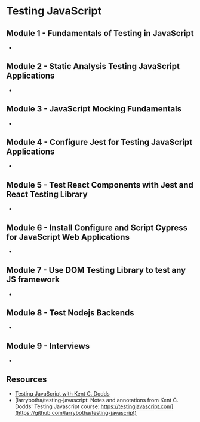 # Testing JavaScript

## Module 1 - Fundamentals of Testing in JavaScript

*

## Module 2 - Static Analysis Testing JavaScript Applications

*

## Module 3 - JavaScript Mocking Fundamentals

*

## Module 4 - Configure Jest for Testing JavaScript Applications

*

## Module 5 - Test React Components with Jest and React Testing Library

*

## Module 6 - Install Configure and Script Cypress for JavaScript Web Applications

*

## Module 7 - Use DOM Testing Library to test any JS framework

*

## Module 8 - Test Nodejs Backends

*

## Module 9 - Interviews

*

## Resources

* [Testing JavaScript with Kent C. Dodds](https://testingjavascript.com/)
* [larrybotha/testing-javascript: Notes and annotations from Kent C. Dodds' Testing Javascript course: https://testingjavascript.com](https://github.com/larrybotha/testing-javascript)
